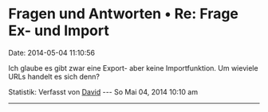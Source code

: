 Fragen und Antworten • Re: Frage Ex- und Import
===============================================

Date: 2014-05-04 11:10:56

Ich glaube es gibt zwar eine Export- aber keine Importfunktion. Um
wieviele URLs handelt es sich denn?

Statistik: Verfasst von
[David](http://forum.yacy-websuche.de/memberlist.php?mode=viewprofile&u=8887)
--- So Mai 04, 2014 10:10 am

------------------------------------------------------------------------
